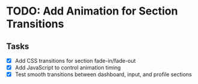 # TODO: Add Animation for Section Transitions

## Tasks
- [x] Add CSS transitions for section fade-in/fade-out
- [x] Add JavaScript to control animation timing
- [x] Test smooth transitions between dashboard, input, and profile sections
